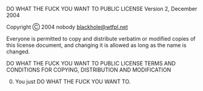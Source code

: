 DO WHAT THE FUCK YOU WANT TO PUBLIC LICENSE 
Version 2, December 2004 

Copyright Ⓒ 2004 nobody <blackhole@wtfpl.net>

Everyone is permitted to copy and distribute verbatim or modified 
copies of this license document, and changing it is allowed as long 
as the name is changed. 

DO WHAT THE FUCK YOU WANT TO PUBLIC LICENSE 
TERMS AND CONDITIONS FOR COPYING, DISTRIBUTION AND MODIFICATION 

0. You just DO WHAT THE FUCK YOU WANT TO.
